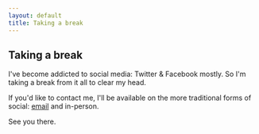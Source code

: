 ```yaml
---
layout: default
title: Taking a break
---
```


<h2>Taking a break</h2>

I've become addicted to social media: Twitter &amp; Facebook mostly. So I'm taking a break from it all to clear my head.

If you'd like to contact me, I'll be available on the more traditional forms of social: <a href='mailto:me@ryanbigg.com'>email</a> and in-person.

See you there.
